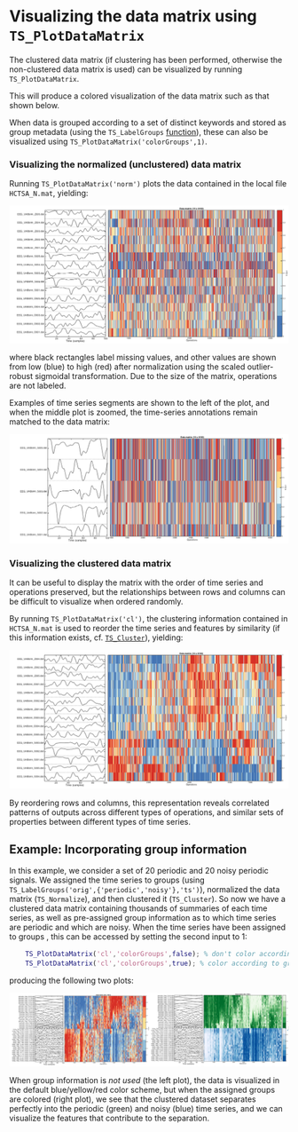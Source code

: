 # Visualizing the data matrix using `TS_PlotDataMatrix`

The clustered data matrix (if clustering has been performed, otherwise the non-clustered data matrix is used) can be visualized by running `TS_PlotDataMatrix`.

This will produce a colored visualization of the data matrix such as that shown below.

When data is grouped according to a set of distinct keywords and stored as group metadata (using the `TS_LabelGroups` [function](grouping.md)), these can also be visualized using `TS_PlotDataMatrix('colorGroups',1)`.

<!-- ## Example usage

For example, we used a set of 9000 operations on 100 diverse empirical time series.
We then:
1. Normalized it, using `TS_Normalize('scaledRobustSigmoid',[0.7,0.9])`. This removed 1 time series with fewer than 70% good values, 2476 operations with fewer than 90% good values, 164 operations with near-constant outputs, and 114 operations with zero interquartile range, leaving a 99 x 7225 normalized data matrix containing 0.38% special values saved in **HCTSA_N.mat**.
2. Clustered it, using `TS_Cluster('euclidean','average', 'corr_fast', 'average')`, which uses a faster approximation for correlations involving bad values. The result is a re-ordered data matrix and associated metadata saved in **HCTSA_N.mat**. -->

### Visualizing the normalized (unclustered) data matrix
Running `TS_PlotDataMatrix('norm')` plots the data contained in the local file `HCTSA_N.mat`, yielding:

![](img/Bonn_DataMatrix_norm.png)

where black rectangles label missing values, and other values are shown from low (blue) to high (red) after normalization using the scaled outlier-robust sigmoidal transformation.
Due to the size of the matrix, operations are not labeled.

Examples of time series segments are shown to the left of the plot, and when the middle plot is zoomed, the time-series annotations remain matched to the data matrix:

![](img/Bonn_DataMatrix_zoomed.png)

### Visualizing the clustered data matrix

It can be useful to display the matrix with the order of time series and operations preserved, but the relationships between rows and columns can be difficult to visualize when ordered randomly.

By running `TS_PlotDataMatrix('cl')`, the clustering information contained in `HCTSA_N.mat` is used to reorder the time series and features by similarity (if this information exists, cf. [`TS_Cluster`](clustering_rows_and_columns.md)), yielding:

![](img/Bonn_DataMatrix_clustered.png)

By reordering rows and columns, this representation reveals correlated patterns of outputs across different types of operations, and similar sets of properties between different types of time series.

## Example: Incorporating group information

In this example, we consider a set of 20 periodic and 20 noisy periodic signals.
We assigned the time series to groups (using `TS_LabelGroups('orig',{'periodic','noisy'},'ts')`), normalized the data matrix (`TS_Normalize`), and then clustered it (`TS_Cluster`).
So now we have a clustered data matrix containing thousands of summaries of each time series, as well as pre-assigned group information as to which time series are periodic and which are noisy.
When the time series have been assigned to groups , this can be accessed by setting the second input to 1:

```matlab
    TS_PlotDataMatrix('cl','colorGroups',false); % don't color according to group labels
    TS_PlotDataMatrix('cl','colorGroups',true); % color according to group labels
```
producing the following two plots:

![](img/DataMatrix_together.png)

When group information is *not used* (the left plot), the data is visualized in the default blue/yellow/red color scheme, but when the assigned groups are colored (right plot), we see that the clustered dataset separates perfectly into the periodic (green) and noisy (blue) time series, and we can visualize the features that contribute to the separation.
